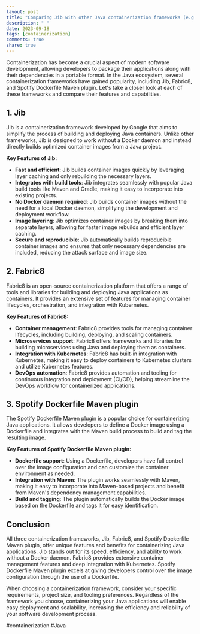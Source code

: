 ```yaml
---
layout: post
title: "Comparing Jib with other Java containerization frameworks (e.g., Fabric8, Spotify Dockerfile Maven plugin)"
description: " "
date: 2023-09-18
tags: [containerization]
comments: true
share: true
---
```


Containerization has become a crucial aspect of modern software development, allowing developers to package their applications along with their dependencies in a portable format. In the Java ecosystem, several containerization frameworks have gained popularity, including Jib, Fabric8, and Spotify Dockerfile Maven plugin. Let's take a closer look at each of these frameworks and compare their features and capabilities.

## 1. Jib

Jib is a containerization framework developed by Google that aims to simplify the process of building and deploying Java containers. Unlike other frameworks, Jib is designed to work without a Docker daemon and instead directly builds optimized container images from a Java project.

**Key Features of Jib:**
- **Fast and efficient**: Jib builds container images quickly by leveraging layer caching and only rebuilding the necessary layers.
- **Integrates with build tools**: Jib integrates seamlessly with popular Java build tools like Maven and Gradle, making it easy to incorporate into existing projects.
- **No Docker daemon required**: Jib builds container images without the need for a local Docker daemon, simplifying the development and deployment workflow.
- **Image layering**: Jib optimizes container images by breaking them into separate layers, allowing for faster image rebuilds and efficient layer caching.
- **Secure and reproducible**: Jib automatically builds reproducible container images and ensures that only necessary dependencies are included, reducing the attack surface and image size.

## 2. Fabric8

Fabric8 is an open-source containerization platform that offers a range of tools and libraries for building and deploying Java applications as containers. It provides an extensive set of features for managing container lifecycles, orchestration, and integration with Kubernetes.

**Key Features of Fabric8:**
- **Container management**: Fabric8 provides tools for managing container lifecycles, including building, deploying, and scaling containers.
- **Microservices support**: Fabric8 offers frameworks and libraries for building microservices using Java and deploying them as containers.
- **Integration with Kubernetes**: Fabric8 has built-in integration with Kubernetes, making it easy to deploy containers to Kubernetes clusters and utilize Kubernetes features.
- **DevOps automation**: Fabric8 provides automation and tooling for continuous integration and deployment (CI/CD), helping streamline the DevOps workflow for containerized applications.

## 3. Spotify Dockerfile Maven plugin

The Spotify Dockerfile Maven plugin is a popular choice for containerizing Java applications. It allows developers to define a Docker image using a Dockerfile and integrates with the Maven build process to build and tag the resulting image.

**Key Features of Spotify Dockerfile Maven plugin:**
- **Dockerfile support**: Using a Dockerfile, developers have full control over the image configuration and can customize the container environment as needed.
- **Integration with Maven**: The plugin works seamlessly with Maven, making it easy to incorporate into Maven-based projects and benefit from Maven's dependency management capabilities.
- **Build and tagging**: The plugin automatically builds the Docker image based on the Dockerfile and tags it for easy identification.

## Conclusion

All three containerization frameworks, Jib, Fabric8, and Spotify Dockerfile Maven plugin, offer unique features and benefits for containerizing Java applications. Jib stands out for its speed, efficiency, and ability to work without a Docker daemon. Fabric8 provides extensive container management features and deep integration with Kubernetes. Spotify Dockerfile Maven plugin excels at giving developers control over the image configuration through the use of a Dockerfile.

When choosing a containerization framework, consider your specific requirements, project size, and tooling preferences. Regardless of the framework you choose, containerizing your Java applications will enable easy deployment and scalability, increasing the efficiency and reliability of your software development process. 

‪#containerization ‪#Java